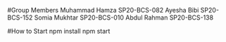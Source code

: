 #Group Members
Muhammad Hamza  SP20-BCS-082
Ayesha Bibi     SP20-BCS-152
Somia Mukhtar   SP20-BCS-010
Abdul Rahman    SP20-BCS-138

#How to Start
npm install
npm start

